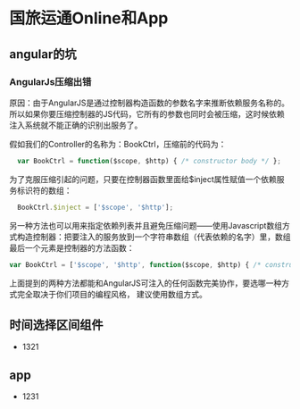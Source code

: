 # 国旅运通Online和App

## angular的坑

### AngularJs压缩出错

原因：由于AngularJS是通过控制器构造函数的参数名字来推断依赖服务名称的。所以如果你要压缩控制器的JS代码，它所有的参数也同时会被压缩，这时候依赖注入系统就不能正确的识别出服务了。

假如我们的Controller的名称为：BookCtrl，压缩前的代码为：

``` javascript
  var BookCtrl = function($scope, $http) { /* constructor body */ };
```

为了克服压缩引起的问题，只要在控制器函数里面给$inject属性赋值一个依赖服务标识符的数组：

``` javascript
  BookCtrl.$inject = ['$scope', '$http'];
```

另一种方法也可以用来指定依赖列表并且避免压缩问题——使用Javascript数组方式构造控制器：把要注入的服务放到一个字符串数组（代表依赖的名字）里，数组最后一个元素是控制器的方法函数：

``` javascript
var BookCtrl = ['$scope', '$http', function($scope, $http) { /* constructor body */ }];
```

上面提到的两种方法都能和AngularJS可注入的任何函数完美协作，要选哪一种方式完全取决于你们项目的编程风格， 建议使用数组方式。


## 时间选择区间组件

* 1321

## app

* 1231